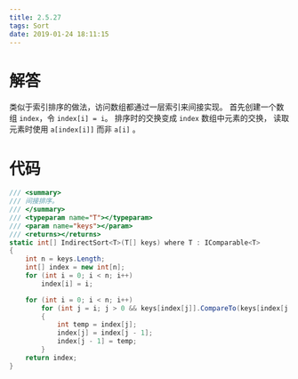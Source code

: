 ```yaml
---
title: 2.5.27
tags: Sort
date: 2019-01-24 18:11:15
---
```


# 解答

类似于索引排序的做法，访问数组都通过一层索引来间接实现。
首先创建一个数组 `index`，令 `index[i] = i`。
排序时的交换变成 `index` 数组中元素的交换，
读取元素时使用 `a[index[i]]` 而非 `a[i]` 。

# 代码

```csharp
/// <summary>
/// 间接排序。
/// </summary>
/// <typeparam name="T"></typeparam>
/// <param name="keys"></param>
/// <returns></returns>
static int[] IndirectSort<T>(T[] keys) where T : IComparable<T>
{
    int n = keys.Length;
    int[] index = new int[n];
    for (int i = 0; i < n; i++)
        index[i] = i;

    for (int i = 0; i < n; i++)
        for (int j = i; j > 0 && keys[index[j]].CompareTo(keys[index[j - 1]]) < 0; j--)
        {
            int temp = index[j];
            index[j] = index[j - 1];
            index[j - 1] = temp;
        }
    return index;
}
```

